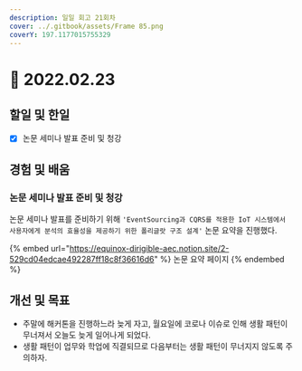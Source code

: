 ```yaml
---
description: 일일 회고 21회차
cover: ../.gitbook/assets/Frame 85.png
coverY: 197.1177015755329
---
```


# 🥱 2022.02.23

## 할일 및 한일

* [x] 논문 세미나 발표 준비 및 청강

## 경험 및 배움

### 논문 세미나 발표 준비 및 청강

논문 세미나 발표를 준비하기 위해 `'EventSourcing과 CQRS를 적용한 IoT 시스템에서 사용자에게 분석의 효율성을 제공하기 위한 폴리글랏 구조 설계'` 논문 요약을 진행했다.

{% embed url="https://equinox-dirigible-aec.notion.site/2-529cd04edcae492287ff18c8f36616d6" %}
논문 요약 페이지
{% endembed %}

## 개선 및 목표

* 주말에 해커톤을 진행하느라 늦게 자고, 월요일에 코로나 이슈로 인해 생활 패턴이 무너져서 오늘도 늦게 일어나게 되었다.
* 생활 패턴이 업무와 학업에 직결되므로 다음부터는 생활 패턴이 무너지지 않도록 주의하자.

